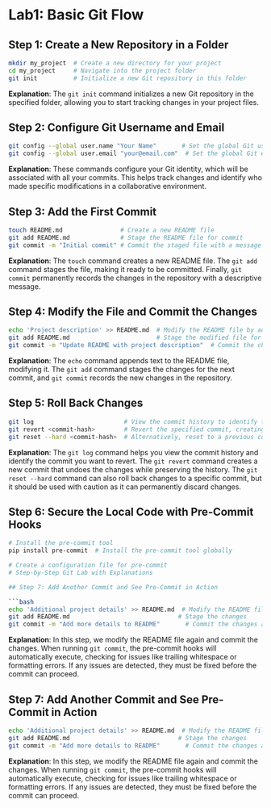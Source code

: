 # Lab1: Basic Git Flow

## Step 1: Create a New Repository in a Folder

```bash
mkdir my_project  # Create a new directory for your project
cd my_project     # Navigate into the project folder
git init          # Initialize a new Git repository in this folder
```

**Explanation**: The `git init` command initializes a new Git repository in the specified folder, allowing you to start tracking changes in your project files.

## Step 2: Configure Git Username and Email

```bash
git config --global user.name "Your Name"       # Set the global Git username
git config --global user.email "your@email.com"  # Set the global Git email address
```

**Explanation**: These commands configure your Git identity, which will be associated with all your commits. This helps track changes and identify who made specific modifications in a collaborative environment.

## Step 3: Add the First Commit

```bash
touch README.md                # Create a new README file
git add README.md              # Stage the README file for commit
git commit -m "Initial commit" # Commit the staged file with a message
```

**Explanation**: The `touch` command creates a new README file. The `git add` command stages the file, making it ready to be committed. Finally, `git commit` permanently records the changes in the repository with a descriptive message.

## Step 4: Modify the File and Commit the Changes

```bash
echo 'Project description' >> README.md  # Modify the README file by adding a project description
git add README.md                        # Stage the modified file for commit
git commit -m "Update README with project description"  # Commit the changes with a descriptive message
```

**Explanation**: The `echo` command appends text to the README file, modifying it. The `git add` command stages the changes for the next commit, and `git commit` records the new changes in the repository.

## Step 5: Roll Back Changes

```bash
git log                         # View the commit history to identify the commit hash
git revert <commit-hash>        # Revert the specified commit, creating a new commit that undoes the changes
git reset --hard <commit-hash>  # Alternatively, reset to a previous commit (warning: can lead to data loss)
```

**Explanation**: The `git log` command helps you view the commit history and identify the commit you want to revert. The `git revert` command creates a new commit that undoes the changes while preserving the history. The `git reset --hard` command can also roll back changes to a specific commit, but it should be used with caution as it can permanently discard changes.

## Step 6: Secure the Local Code with Pre-Commit Hooks

```bash
# Install the pre-commit tool
pip install pre-commit  # Install the pre-commit tool globally

# Create a configuration file for pre-commit
# Step-by-Step Git Lab with Explanations

## Step 7: Add Another Commit and See Pre-Commit in Action

```bash
echo 'Additional project details' >> README.md  # Modify the README file again
git add README.md                              # Stage the changes
git commit -m "Add more details to README"       # Commit the changes and see pre-commit hooks in action
```

**Explanation**: In this step, we modify the README file again and commit the changes. When running `git commit`, the pre-commit hooks will automatically execute, checking for issues like trailing whitespace or formatting errors. If any issues are detected, they must be fixed before the commit can proceed.

## Step 7: Add Another Commit and See Pre-Commit in Action

```bash
echo 'Additional project details' >> README.md  # Modify the README file again
git add README.md                              # Stage the changes
git commit -m "Add more details to README"       # Commit the changes and see pre-commit hooks in action
```

**Explanation**: In this step, we modify the README file again and commit the changes. When running `git commit`, the pre-commit hooks will automatically execute, checking for issues like trailing whitespace or formatting errors. If any issues are detected, they must be fixed before the commit can proceed.
